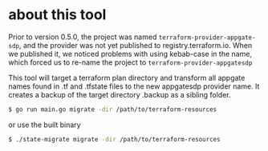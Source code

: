 # about this tool


Prior to version 0.5.0, the project was named `terraform-provider-appgate-sdp`, and the provider was not yet published to registry.terraform.io.
When we published it, we noticed problems with using kebab-case in the name, which forced us to re-name the project to `terraform-provider-appgatesdp`


This tool will target a terraform plan directory and transform all appgate names found in .tf and .tfstate files to the new appgatesdp provider name. It creates a backup of the target directory <plan-directory>.backup as a sibling folder.


```sh
$ go run main.go migrate -dir /path/to/terraform-resources

```

or use the built binary
```sh
$ ./state-migrate migrate -dir /path/to/terraform-resources

```
